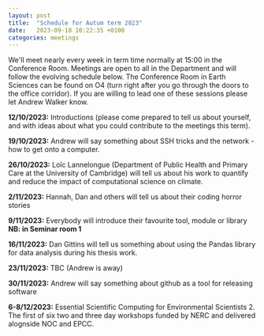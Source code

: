 ```yaml
---
layout: post
title:  "Schedule for Autum term 2023"
date:   2023-09-18 10:22:35 +0100
categories: meetings
---
```

We'll meet nearly every week in term time normally at 15:00 in the Conference 
Room. Meetings are open to all in the Department and will follow the evolving
schedule below. The Conference Room in Earth Sciences can be found on O4 (turn right after
you go through the doors to the office corridor). If you are willing to lead one of these
sessions please let Andrew Walker know.

**12/10/2023:** Introductions (please come prepared to tell us about yourself, and with ideas about
what you could contribute to the meetings this term).

**19/10/2023:** Andrew will say something about SSH tricks and the network - how to get onto a computer. 

**26/10/2023:** Loïc Lannelongue (Department of Public Health and Primary Care at the University of
Cambridge) will tell us about his work to quantify and reduce the impact of computational science
on climate.

**2/11/2023:** Hannah, Dan and others will tell us about their coding horror stories 

**9/11/2023:** Everybody will introduce their favourite tool, module or library **NB: in Seminar room 1**

**16/11/2023:** Dan Gittins will tell us something about using the Pandas library for data analysis
during his thesis work.

**23/11/2023:** TBC (Andrew is away)

**30/11/2023:** Andrew will say something about github as a tool for releasing software

**6-8/12/2023:** Essential Scientific Computing for Environmental Scientists 2. The first of six two
and three day workshops funded by NERC and delivered alognside NOC and EPCC.
